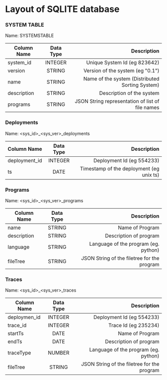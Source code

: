 # Layout of SQLITE database

### SYSTEM TABLE

Name: SYSTEMSTABLE

| Column Name        |  Data Type  |  Description |
|--------------------|:-----------:|--------------------------------------------------:|
| system_id          |  INTEGER    | Unique System Id (eg 823642)                      |
| version            |  STRING     | Version of the system (eg "0.1")                  |
| name               |  STRING     | Name of the system (Distributed Sorting System)   |
| description        |  STRING     | Description of the system                         |
| programs           |  STRING     | JSON String representation of list of file names  |


### Deployments

Name: <sys_id>_<sys_ver>_deployments

| Column Name        |  Data Type  |  Description |
|--------------------|:-----------:|------------------------------------------------:|
| deployment_id      |  INTEGER    | Deployment Id (eg 554233)                       |
| ts                 |  DATE       | Timestamp of the deployment (eg unix ts)        |

### Programs

Name: <sys_id>_<sys_ver>_programs

| Column Name        |  Data Type  |  Description |
|--------------------|:-----------:|------------------------------------------------:|
| name               |  STRING     | Name of Program                                 |
| description        |  STRING     | Description of program                          |
| language           |  STRING     | Language of the program (eg. python)            |
| fileTree           |  STRING     | JSON String of the filetree for the program     |


### Traces

Name: <sys_id>_<sys_ver>_traces

| Column Name        |  Data Type  |  Description |
|--------------------|:-----------:|------------------------------------------------:|
| deploymen_id       |  INTEGER    | Deployment Id (eg 554233)                       |
| trace_id           |  INTEGER    | Trace Id (eg 235234)                            |
| startTs            |  DATE       | Name of Program                                 |
| endTs              |  DATE       | Description of program                          |
| traceType          |  NUMBER     | Language of the program (eg. python)            |
| fileTree           |  STRING     | JSON String of the filetree for the program     |